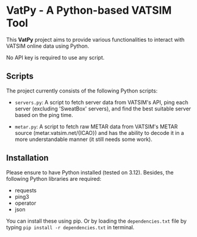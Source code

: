 # VatPy - A Python-based VATSIM Tool

This **VatPy** project aims to provide various functionalities to interact with VATSIM online data using Python.

No API key is required to use any script.

## Scripts

The project currently consists of the following Python scripts:

- `servers.py`: A script to fetch server data from VATSIM's API, ping each server (excluding 'SweatBox' servers), and
  find the best suitable server based on the ping time.

- `metar.py`: A script to fetch raw METAR data from VATSIM's METAR source (metar.vatsim.net/{ICAO}) and has the ability
  to decode it in a more understandable manner (it still needs some work).

## Installation

Please ensure to have Python installed (tested on 3.12). Besides, the following Python libraries are required:

- requests
- ping3
- operator
- json

You can install these using pip. Or by loading the `dependencies.txt` file by typing `pip install -r dependencies.txt`
in terminal.